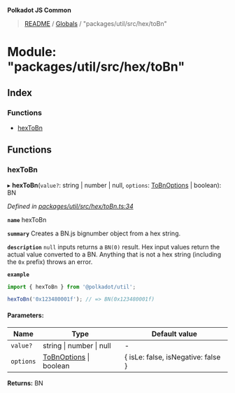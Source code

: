 **Polkadot JS Common**

> [README](../README.md) / [Globals](../globals.md) / "packages/util/src/hex/toBn"

# Module: "packages/util/src/hex/toBn"

## Index

### Functions

* [hexToBn](_packages_util_src_hex_tobn_.md#hextobn)

## Functions

### hexToBn

▸ **hexToBn**(`value?`: string \| number \| null, `options`: [ToBnOptions](../interfaces/_packages_util_src_types_.tobnoptions.md) \| boolean): BN

*Defined in [packages/util/src/hex/toBn.ts:34](https://github.com/polkadot-js/common/blob/dd1220ac/packages/util/src/hex/toBn.ts#L34)*

**`name`** hexToBn

**`summary`** Creates a BN.js bignumber object from a hex string.

**`description`** 
`null` inputs returns a `BN(0)` result. Hex input values return the actual value converted to a BN. Anything that is not a hex string (including the `0x` prefix) throws an error.

**`example`** 
<BR>

```javascript
import { hexToBn } from '@polkadot/util';

hexToBn('0x123480001f'); // => BN(0x123480001f)
```

#### Parameters:

Name | Type | Default value |
------ | ------ | ------ |
`value?` | string \| number \| null | - |
`options` | [ToBnOptions](../interfaces/_packages_util_src_types_.tobnoptions.md) \| boolean | { isLe: false, isNegative: false } |

**Returns:** BN
